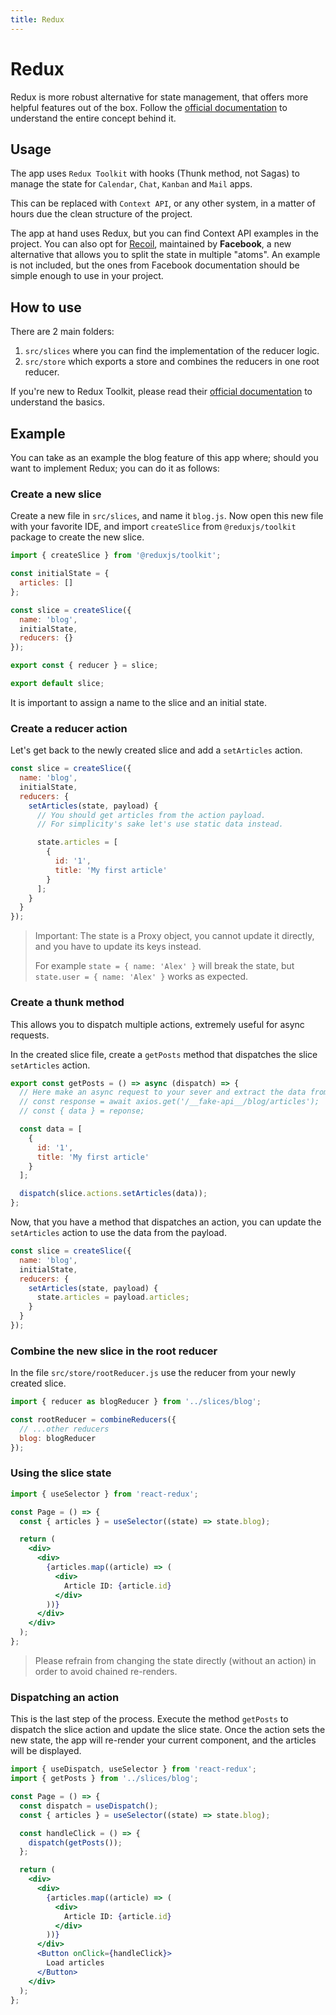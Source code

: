 ```yaml
---
title: Redux
---
```


# Redux

Redux is more robust alternative for state management, that offers more helpful features out of the
box. Follow the
[official documentation](https://redux.js.org/basics/usage-with-react) to understand the entire
concept behind it.

## Usage

The app uses `Redux Toolkit` with hooks (Thunk method, not Sagas) to manage the state
for `Calendar`, `Chat`,
`Kanban` and `Mail` apps.

This can be replaced with `Context API`, or any other system, in a matter of hours due the clean
structure of the project.

The app at hand uses Redux, but you can find Context API examples in the project. You can also opt
for
[Recoil](https://recoiljs.org/), maintained by **Facebook**, a new alternative that allows you to
split the state in multiple "atoms". An example is not included, but the ones from Facebook
documentation should be simple enough to use in your project.

## How to use

There are 2 main folders:

1. `src/slices` where you can find the implementation of the reducer logic.
2. `src/store` which exports a store and combines the reducers in one root reducer.

If you're new to Redux Toolkit, please read
their [official documentation](https://redux-toolkit.js.org/usage/usage-guide)
to understand the basics.

## Example

You can take as an example the blog feature of this app where; should you want to implement Redux;
you can do it as follows:

### Create a new slice

Create a new file in `src/slices`, and name it `blog.js`. Now open this new file with your favorite
IDE, and import
`createSlice` from `@reduxjs/toolkit` package to create the new slice.

```js
import { createSlice } from '@reduxjs/toolkit';

const initialState = {
  articles: []
};

const slice = createSlice({
  name: 'blog',
  initialState,
  reducers: {}
});

export const { reducer } = slice;

export default slice;
```

It is important to assign a name to the slice and an initial state.

### Create a reducer action

Let's get back to the newly created slice and add a `setArticles` action.

```js
const slice = createSlice({
  name: 'blog',
  initialState,
  reducers: {
    setArticles(state, payload) {
      // You should get articles from the action payload. 
      // For simplicity's sake let's use static data instead.

      state.articles = [
        {
          id: '1',
          title: 'My first article'
        }
      ];
    }
  }
});
```

> Important: The state is a Proxy object, you cannot update it directly, and you have to update its keys instead.
>
> For example `state = { name: 'Alex' }` will break the state, but `state.user = { name: 'Alex' }` works as expected.

### Create a thunk method

This allows you to dispatch multiple actions, extremely useful for async requests.

In the created slice file, create a `getPosts` method that dispatches the slice `setArticles`
action.

```js
export const getPosts = () => async (dispatch) => {
  // Here make an async request to your sever and extract the data from the server response
  // const response = await axios.get('/__fake-api__/blog/articles');
  // const { data } = reponse;

  const data = [
    {
      id: '1',
      title: 'My first article'
    }
  ];

  dispatch(slice.actions.setArticles(data));
};
```

Now, that you have a method that dispatches an action, you can update the `setArticles` action to
use the data from the payload.

```js
const slice = createSlice({
  name: 'blog',
  initialState,
  reducers: {
    setArticles(state, payload) {
      state.articles = payload.articles;
    }
  }
});
```

### Combine the new slice in the root reducer

In the file `src/store/rootReducer.js` use the reducer from your newly created slice.

```js
import { reducer as blogReducer } from '../slices/blog';

const rootReducer = combineReducers({
  // ...other reducers
  blog: blogReducer
});
```

### Using the slice state

```jsx
import { useSelector } from 'react-redux';

const Page = () => {
  const { articles } = useSelector((state) => state.blog);

  return (
    <div>
      <div>
        {articles.map((article) => (
          <div>
            Article ID: {article.id}
          </div>
        ))}
      </div>
    </div>
  );
};
```

> Please refrain from changing the state directly (without an action) in order to avoid chained re-renders.

### Dispatching an action

This is the last step of the process. Execute the method `getPosts` to dispatch the slice action
and update the slice state. Once the action sets the new state, the app will re-render your current
component, and the articles will be displayed.

```jsx
import { useDispatch, useSelector } from 'react-redux';
import { getPosts } from '../slices/blog';

const Page = () => {
  const dispatch = useDispatch();
  const { articles } = useSelector((state) => state.blog);

  const handleClick = () => {
    dispatch(getPosts());
  };

  return (
    <div>
      <div>
        {articles.map((article) => (
          <div>
            Article ID: {article.id}
          </div>
        ))}
      </div>
      <Button onClick={handleClick}>
        Load articles
      </Button>
    </div>
  );
};
```
